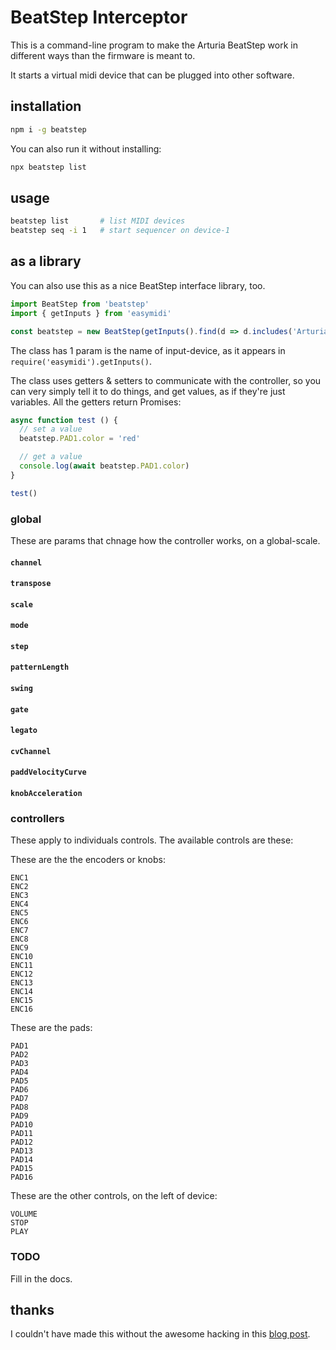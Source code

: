 # BeatStep Interceptor

This is a command-line program to make the Arturia BeatStep work in different ways than the firmware is meant to.

It starts a virtual midi device that can be plugged into other software.

## installation

```bash
npm i -g beatstep
```

You can also run it without installing:

```bash
npx beatstep list
```

## usage

```bash
beatstep list       # list MIDI devices
beatstep seq -i 1   # start sequencer on device-1
```

## as a library

You can also use this as a nice BeatStep interface library, too.

```js
import BeatStep from 'beatstep'
import { getInputs } from 'easymidi'

const beatstep = new BeatStep(getInputs().find(d => d.includes('Arturia BeatStep')))
```

The class has 1 param is the name of input-device, as it appears in `require('easymidi').getInputs()`.

The class uses getters & setters to communicate with the controller, so you can very simply tell it to do things, and get values, as if they're just variables. All the getters return Promises:

```js
async function test () {
  // set a value
  beatstep.PAD1.color = 'red'

  // get a value
  console.log(await beatstep.PAD1.color)
}

test()
```

### global

These are params that chnage how the controller works, on a global-scale.


#### `channel`

#### `transpose`

#### `scale`

#### `mode`

#### `step`

#### `patternLength`

#### `swing`

#### `gate`

#### `legato`

#### `cvChannel`

#### `paddVelocityCurve`

#### `knobAcceleration`


### controllers

These apply to individuals controls. The available controls are these:

These are the the encoders or knobs:
```
ENC1
ENC2
ENC3
ENC4
ENC5
ENC6
ENC7
ENC8
ENC9
ENC10
ENC11
ENC12
ENC13
ENC14
ENC15
ENC16
```

These are the pads:
```
PAD1
PAD2
PAD3
PAD4
PAD5
PAD6
PAD7
PAD8
PAD9
PAD10
PAD11
PAD12
PAD13
PAD14
PAD15
PAD16
```

These are the other controls, on the left of device:
```
VOLUME
STOP
PLAY
```

### TODO

Fill in the docs.

## thanks

I couldn't have made this without the awesome hacking in this [blog post](https://www.untergeek.de/2014/11/taming-arturias-beatstep-sysex-codes-for-programming-via-ipad/).